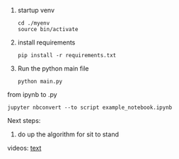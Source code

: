 1. startup venv

    ```
    cd ./myenv
    source bin/activate
    ```

2. install requirements

    ```
    pip install -r requirements.txt
    ```

3. Run the python main file
    
    ```
    python main.py
    ```


from ipynb to .py
```
jupyter nbconvert --to script example_notebook.ipynb
```

Next steps:
1. do up the algorithm for sit to stand

videos:
[text](https://drive.google.com/drive/folders/1508TJTl65lPUibJI231O73kkHrnH0uiE?usp=sharing)
